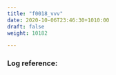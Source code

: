 ```yaml
---
title: "f0018_vvv"
date: 2020-10-06T23:46:30+1010:00
draft: false
weight: 10182

---
```


### Log reference: <no value>

```
